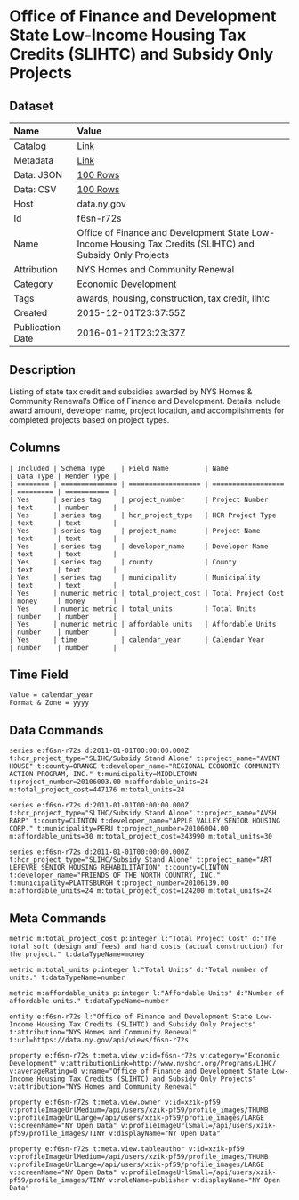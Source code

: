 # Office of Finance and Development State Low-Income Housing Tax Credits (SLIHTC) and Subsidy Only Projects

## Dataset

| Name | Value |
| :--- | :---- |
| Catalog | [Link](https://catalog.data.gov/dataset/office-of-finance-and-development-state-low-income-housing-tax-credits-slihtc-and-subsidy-) |
| Metadata | [Link](https://data.ny.gov/api/views/f6sn-r72s) |
| Data: JSON | [100 Rows](https://data.ny.gov/api/views/f6sn-r72s/rows.json?max_rows=100) |
| Data: CSV | [100 Rows](https://data.ny.gov/api/views/f6sn-r72s/rows.csv?max_rows=100) |
| Host | data.ny.gov |
| Id | f6sn-r72s |
| Name | Office of Finance and Development State Low-Income Housing Tax Credits (SLIHTC) and Subsidy Only Projects |
| Attribution | NYS Homes and Community Renewal |
| Category | Economic Development |
| Tags | awards, housing, construction, tax credit, lihtc |
| Created | 2015-12-01T23:37:55Z |
| Publication Date | 2016-01-21T23:23:37Z |

## Description

Listing of state tax credit and subsidies awarded by NYS Homes & Community Renewal’s Office of Finance and Development. Details include award amount, developer name, project location, and accomplishments for completed projects based on project types.

## Columns

```ls
| Included | Schema Type    | Field Name         | Name               | Data Type | Render Type |
| ======== | ============== | ================== | ================== | ========= | =========== |
| Yes      | series tag     | project_number     | Project Number     | text      | number      |
| Yes      | series tag     | hcr_project_type   | HCR Project Type   | text      | text        |
| Yes      | series tag     | project_name       | Project Name       | text      | text        |
| Yes      | series tag     | developer_name     | Developer Name     | text      | text        |
| Yes      | series tag     | county             | County             | text      | text        |
| Yes      | series tag     | municipality       | Municipality       | text      | text        |
| Yes      | numeric metric | total_project_cost | Total Project Cost | money     | money       |
| Yes      | numeric metric | total_units        | Total Units        | number    | number      |
| Yes      | numeric metric | affordable_units   | Affordable Units   | number    | number      |
| Yes      | time           | calendar_year      | Calendar Year      | number    | number      |
```

## Time Field

```ls
Value = calendar_year
Format & Zone = yyyy
```

## Data Commands

```ls
series e:f6sn-r72s d:2011-01-01T00:00:00.000Z t:hcr_project_type="SLIHC/Subsidy Stand Alone" t:project_name="AVENT HOUSE" t:county=ORANGE t:developer_name="REGIONAL ECONOMIC COMMUNITY ACTION PROGRAM, INC." t:municipality=MIDDLETOWN t:project_number=20106003.00 m:affordable_units=24 m:total_project_cost=447176 m:total_units=24

series e:f6sn-r72s d:2011-01-01T00:00:00.000Z t:hcr_project_type="SLIHC/Subsidy Stand Alone" t:project_name="AVSH RARP" t:county=CLINTON t:developer_name="APPLE VALLEY SENIOR HOUSING CORP." t:municipality=PERU t:project_number=20106004.00 m:affordable_units=30 m:total_project_cost=243990 m:total_units=30

series e:f6sn-r72s d:2011-01-01T00:00:00.000Z t:hcr_project_type="SLIHC/Subsidy Stand Alone" t:project_name="ART LEFEVRE SENIOR HOUSING REHABILITATION" t:county=CLINTON t:developer_name="FRIENDS OF THE NORTH COUNTRY, INC." t:municipality=PLATTSBURGH t:project_number=20106139.00 m:affordable_units=24 m:total_project_cost=124200 m:total_units=24
```

## Meta Commands

```ls
metric m:total_project_cost p:integer l:"Total Project Cost" d:"The total soft (design and fees) and hard costs (actual construction) for the project." t:dataTypeName=money

metric m:total_units p:integer l:"Total Units" d:"Total number of units." t:dataTypeName=number

metric m:affordable_units p:integer l:"Affordable Units" d:"Number of affordable units." t:dataTypeName=number

entity e:f6sn-r72s l:"Office of Finance and Development State Low-Income Housing Tax Credits (SLIHTC) and Subsidy Only Projects" t:attribution="NYS Homes and Community Renewal" t:url=https://data.ny.gov/api/views/f6sn-r72s

property e:f6sn-r72s t:meta.view v:id=f6sn-r72s v:category="Economic Development" v:attributionLink=http://www.nyshcr.org/Programs/LIHC/ v:averageRating=0 v:name="Office of Finance and Development State Low-Income Housing Tax Credits (SLIHTC) and Subsidy Only Projects" v:attribution="NYS Homes and Community Renewal"

property e:f6sn-r72s t:meta.view.owner v:id=xzik-pf59 v:profileImageUrlMedium=/api/users/xzik-pf59/profile_images/THUMB v:profileImageUrlLarge=/api/users/xzik-pf59/profile_images/LARGE v:screenName="NY Open Data" v:profileImageUrlSmall=/api/users/xzik-pf59/profile_images/TINY v:displayName="NY Open Data"

property e:f6sn-r72s t:meta.view.tableauthor v:id=xzik-pf59 v:profileImageUrlMedium=/api/users/xzik-pf59/profile_images/THUMB v:profileImageUrlLarge=/api/users/xzik-pf59/profile_images/LARGE v:screenName="NY Open Data" v:profileImageUrlSmall=/api/users/xzik-pf59/profile_images/TINY v:roleName=publisher v:displayName="NY Open Data"
```